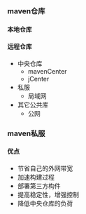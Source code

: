 ### maven仓库

#### 本地仓库

#### 远程仓库

* 中央仓库
    * mavenCenter
    * jCenter
* 私服
    * 局域网
* 其它公共库
    * 公网

### maven私服

#### 优点

* 节省自己的外网带宽
* 加速构建过程
* 部署第三方构件
* 提高稳定性，增强控制
* 降低中央仓库的负荷

